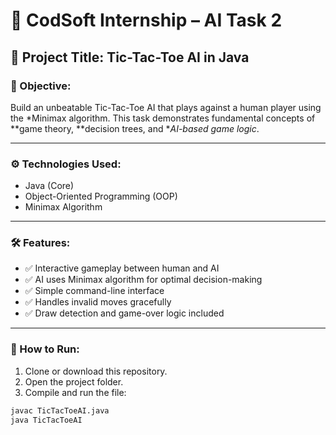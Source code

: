 # 🧠 CodSoft Internship – AI Task 2

## 🎯 Project Title: Tic-Tac-Toe AI in Java

### 📌 Objective:
Build an unbeatable Tic-Tac-Toe AI that plays against a human player using the *Minimax algorithm. This task demonstrates fundamental concepts of **game theory, **decision trees, and **AI-based game logic*.

---

### ⚙️ Technologies Used:
- Java (Core)
- Object-Oriented Programming (OOP)
- Minimax Algorithm

---

### 🛠️ Features:
- ✅ Interactive gameplay between human and AI
- ✅ AI uses Minimax algorithm for optimal decision-making
- ✅ Simple command-line interface
- ✅ Handles invalid moves gracefully
- ✅ Draw detection and game-over logic included

---

### 🚀 How to Run:

1. Clone or download this repository.
2. Open the project folder.
3. Compile and run the file:

```bash
javac TicTacToeAI.java
java TicTacToeAI
